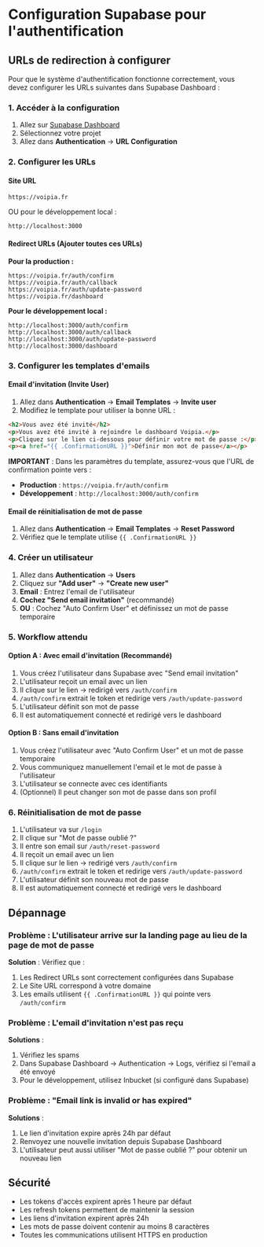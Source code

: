 # Configuration Supabase pour l'authentification

## URLs de redirection à configurer

Pour que le système d'authentification fonctionne correctement, vous devez configurer les URLs suivantes dans Supabase Dashboard :

### 1. Accéder à la configuration

1. Allez sur [Supabase Dashboard](https://supabase.com/dashboard)
2. Sélectionnez votre projet
3. Allez dans **Authentication** → **URL Configuration**

### 2. Configurer les URLs

#### Site URL
```
https://voipia.fr
```
OU pour le développement local :
```
http://localhost:3000
```

#### Redirect URLs (Ajouter toutes ces URLs)

**Pour la production :**
```
https://voipia.fr/auth/confirm
https://voipia.fr/auth/callback
https://voipia.fr/auth/update-password
https://voipia.fr/dashboard
```

**Pour le développement local :**
```
http://localhost:3000/auth/confirm
http://localhost:3000/auth/callback
http://localhost:3000/auth/update-password
http://localhost:3000/dashboard
```

### 3. Configurer les templates d'emails

#### Email d'invitation (Invite User)

1. Allez dans **Authentication** → **Email Templates** → **Invite user**
2. Modifiez le template pour utiliser la bonne URL :

```html
<h2>Vous avez été invité</h2>
<p>Vous avez été invité à rejoindre le dashboard Voipia.</p>
<p>Cliquez sur le lien ci-dessous pour définir votre mot de passe :</p>
<p><a href="{{ .ConfirmationURL }}">Définir mon mot de passe</a></p>
```

**IMPORTANT** : Dans les paramètres du template, assurez-vous que l'URL de confirmation pointe vers :
- **Production** : `https://voipia.fr/auth/confirm`
- **Développement** : `http://localhost:3000/auth/confirm`

#### Email de réinitialisation de mot de passe

1. Allez dans **Authentication** → **Email Templates** → **Reset Password**
2. Vérifiez que le template utilise `{{ .ConfirmationURL }}`

### 4. Créer un utilisateur

1. Allez dans **Authentication** → **Users**
2. Cliquez sur **"Add user"** → **"Create new user"**
3. **Email** : Entrez l'email de l'utilisateur
4. **Cochez "Send email invitation"** (recommandé)
5. **OU** : Cochez "Auto Confirm User" et définissez un mot de passe temporaire

### 5. Workflow attendu

#### Option A : Avec email d'invitation (Recommandé)
1. Vous créez l'utilisateur dans Supabase avec "Send email invitation"
2. L'utilisateur reçoit un email avec un lien
3. Il clique sur le lien → redirigé vers `/auth/confirm`
4. `/auth/confirm` extrait le token et redirige vers `/auth/update-password`
5. L'utilisateur définit son mot de passe
6. Il est automatiquement connecté et redirigé vers le dashboard

#### Option B : Sans email d'invitation
1. Vous créez l'utilisateur avec "Auto Confirm User" et un mot de passe temporaire
2. Vous communiquez manuellement l'email et le mot de passe à l'utilisateur
3. L'utilisateur se connecte avec ces identifiants
4. (Optionnel) Il peut changer son mot de passe dans son profil

### 6. Réinitialisation de mot de passe

1. L'utilisateur va sur `/login`
2. Il clique sur "Mot de passe oublié ?"
3. Il entre son email sur `/auth/reset-password`
4. Il reçoit un email avec un lien
5. Il clique sur le lien → redirigé vers `/auth/confirm`
6. `/auth/confirm` extrait le token et redirige vers `/auth/update-password`
7. L'utilisateur définit son nouveau mot de passe
8. Il est automatiquement connecté et redirigé vers le dashboard

## Dépannage

### Problème : L'utilisateur arrive sur la landing page au lieu de la page de mot de passe

**Solution** : Vérifiez que :
1. Les Redirect URLs sont correctement configurées dans Supabase
2. Le Site URL correspond à votre domaine
3. Les emails utilisent `{{ .ConfirmationURL }}` qui pointe vers `/auth/confirm`

### Problème : L'email d'invitation n'est pas reçu

**Solutions** :
1. Vérifiez les spams
2. Dans Supabase Dashboard → Authentication → Logs, vérifiez si l'email a été envoyé
3. Pour le développement, utilisez Inbucket (si configuré dans Supabase)

### Problème : "Email link is invalid or has expired"

**Solutions** :
1. Le lien d'invitation expire après 24h par défaut
2. Renvoyez une nouvelle invitation depuis Supabase Dashboard
3. L'utilisateur peut aussi utiliser "Mot de passe oublié ?" pour obtenir un nouveau lien

## Sécurité

- Les tokens d'accès expirent après 1 heure par défaut
- Les refresh tokens permettent de maintenir la session
- Les liens d'invitation expirent après 24h
- Les mots de passe doivent contenir au moins 8 caractères
- Toutes les communications utilisent HTTPS en production
